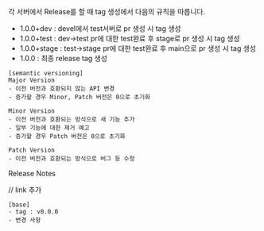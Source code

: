 각 서버에서 Release를 할 때 tag 생성에서 다음의 규칙을 따릅니다.
- 1.0.0+dev : devel에서 test서버로 pr 생성 시 tag 생성
- 1.0.0+test : dev->test pr에 대한 test완료 후 stage로 pr 생성 시 tag 생성
- 1.0.0+stage : test->stage pr에 대한 test완료 후 main으로 pr 생성 시 tag 생성
- 1.0.0 : 최종 release tag 생성


```
[semantic versioning]
Major Version
- 이전 버전과 호환되지 않는 API 변경
- 증가할 경우 Minor, Patch 버전은 0으로 초기화

Minor Version
- 이전 버전과 호환되는 방식으로 새 기능 추가
- 일부 기능에 대한 제거 예고
- 증가할 경우 Patch 버전은 0으로 초기화

Patch Version
- 이전 버전과 호환되는 방식으로 버그 등 수정
```

Release Notes

// link 추가

```
[base]
- tag : v0.0.0
- 변경 사항
```

